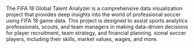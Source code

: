 
The FIFA 18 Global Talent Analyzer is a comprehensive data visualization project that provides deep insights into the world of professional soccer using FIFA 18 game data. This project is designed to assist sports analytics professionals, scouts, and team managers in making data-driven decisions for player recruitment, team strategy, and financial planning.
sional soccer players, including their skills, market values, wages, and more.

